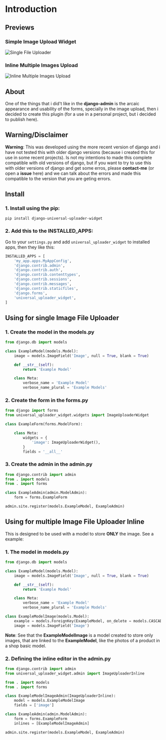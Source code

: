 # Introduction

## Previews

### Simple Image Upload Widget

![Single File Uploader](./single.gif)

### Inline Multiple Images Upload

![Inline Multiple Images Upload](./multiple.gif)

## About

One of the things that i did't like in the **django-admin** is the arcaic appearance and usability of the forms, specially in the image upload, then i decided to create this plugin (for a use in a personal project, but i decided to publish here).

## Warning/Disclaimer

**Warning**: This was developed using the more recent version of django and i have not tested this with older django versions (because i created this for use in some recent projects). Is not my intentions to made this complete compatible with old versions of django, but if you want to try to use this with older versions of django and get some erros, please **contact-me** (or open a **issue** here) and we can talk about the errors and made this compatible to the version that you are geting errors.

## Install

### 1. Install using the pip:

```
pip install django-universal-uploader-widget
```

### 2. Add this to the INSTALLED_APPS:

Go to your `settings.py` and add `universal_uploader_widget` to installed apps, then they like this:

```python
INSTALLED_APPS = [
    'my_app.apps.MyAppConfig',
    'django.contrib.admin',
    'django.contrib.auth',
    'django.contrib.contenttypes',
    'django.contrib.sessions',
    'django.contrib.messages',
    'django.contrib.staticfiles',
    'django.forms',
    'universal_uploader_widget',
]
```

## Using for single Image File Uploader

### 1. Create the model in the models.py

```python
from django.db import models 

class ExampleModel(models.Model):
    image = models.ImageField('Image', null = True, blank = True)

    def __str__(self):
        return 'Example Model'

    class Meta:
        verbose_name = 'Example Model'
        verbose_name_plural = 'Example Models'
```

### 2. Create the form in the forms.py

```python
from django import forms
from universal_uploader_widget.widgets import ImageUploaderWidget

class ExampleForm(forms.ModelForm):

    class Meta:
        widgets = {
            'image': ImageUploaderWidget(),
        }
        fields = '__all__'
```

### 3. Create the admin in the admin.py

```python
from django.contrib import admin
from . import models
from . import forms

class ExampleAdmin(admin.ModelAdmin):
    form = forms.ExampleForm

admin.site.register(models.ExampleModel, ExampleAdmin)
```

## Using for multiple Image File Uploader Inline

This is designed to be used with a model to store **ONLY** the image. See a example:


### 1. The model in models.py

```python
from django.db import models

class ExampleModel(models.Model):
    image = models.ImageField('Image', null = True, blank = True)

    def __str__(self):
        return 'Example Model'

    class Meta:
        verbose_name = 'Example Model'
        verbose_name_plural = 'Example Models'

class ExampleModelImage(models.Model):
    example = models.ForeignKey(ExampleModel, on_delete = models.CASCADE)
    image = models.ImageField('Image')
```

**Note**: See that the **ExampleModelImage** is a model created to store only images, that are linked to the **ExampleModel**, like the photos of a product in a shop basic model.

### 2. Defining the inline editor in the admin.py

```python
from django.contrib import admin
from universal_uploader_widget.admin import ImageUploaderInline

from . import models
from . import forms

class ExampleModelImageAdmin(ImageUploaderInline):
    model = models.ExampleModelImage
    fields = ['image']

class ExampleAdmin(admin.ModelAdmin):
    form = forms.ExampleForm
    inlines = [ExampleModelImageAdmin]

admin.site.register(models.ExampleModel, ExampleAdmin)
```
